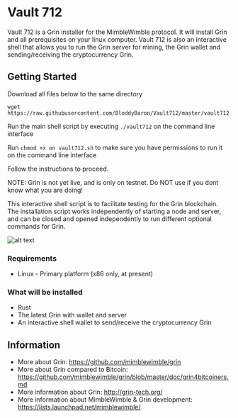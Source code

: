 # Vault 712

Vault 712 is a Grin installer for the MimbleWimble protocol. It will install Grin and all prerequisites on your linux computer. Vault 712 is also an interactive shell that allows you to run the Grin server for mining, the Grin wallet and sending/receiving the cryptocurrency Grin. 

## Getting Started

Download all files below to the same directory

```
wget https://raw.githubusercontent.com/BloddyBaron/Vault712/master/vault712.sh
```

Run the main shell script by executing ```./vault712``` on the command line interface 

Run ```chmod +x on vault712.sh``` to make sure you have permissions to run it on the command line interface

Follow the instructions to proceed.

NOTE: Grin is not yet live, and is only on testnet. Do NOT use if you dont know what you are doing!

This interactive shell script is to facilitate testing for the Grin blockchain. The installation script works independently of starting a node and server, and can be closed and opened independently to run different optional commands for Grin. 

![alt text](https://user-images.githubusercontent.com/32465294/34165766-18ca3724-e4d5-11e7-9077-427a79e215d2.png)

### Requirements

* Linux - Primary platform (x86 only, at present)

### What will be installed

- Rust
- The latest Grin with wallet and server
- An interactive shell wallet to send/receive the cryptocurrency Grin

## Information

* More about Grin: https://github.com/mimblewimble/grin
* More about Grin compared to Bitcoin: https://github.com/mimblewimble/grin/blob/master/doc/grin4bitcoiners.md
* More information about Grin: http://grin-tech.org/
* More information about MimbleWimble & Grin development: https://lists.launchpad.net/mimblewimble/
